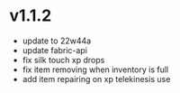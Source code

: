 # v1.1.2
- update to 22w44a
- update fabric-api
- fix silk touch xp drops
- fix item removing when inventory is full
- add item repairing on xp telekinesis use